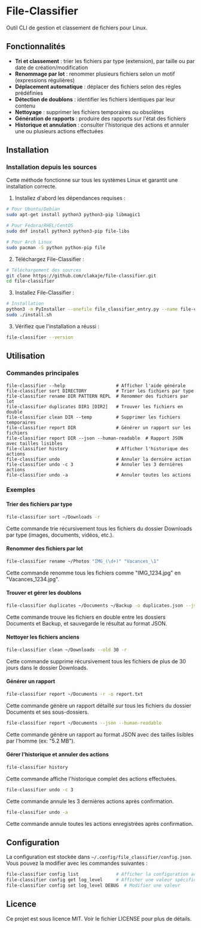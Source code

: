 # File-Classifier

Outil CLI de gestion et classement de fichiers pour Linux.

## Fonctionnalités

- **Tri et classement** : trier les fichiers par type (extension), par taille ou par date de création/modification
- **Renommage par lot** : renommer plusieurs fichiers selon un motif (expressions régulières)
- **Déplacement automatique** : déplacer des fichiers selon des règles prédéfinies
- **Détection de doublons** : identifier les fichiers identiques par leur contenu
- **Nettoyage** : supprimer les fichiers temporaires ou obsolètes
- **Génération de rapports** : produire des rapports sur l'état des fichiers
- **Historique et annulation** : consulter l'historique des actions et annuler une ou plusieurs actions effectuées

## Installation

### Installation depuis les sources

Cette méthode fonctionne sur tous les systèmes Linux et garantit une installation correcte.

1. Installez d'abord les dépendances requises :

```bash
# Pour Ubuntu/Debian
sudo apt-get install python3 python3-pip libmagic1

# Pour Fedora/RHEL/CentOS
sudo dnf install python3 python3-pip file-libs

# Pour Arch Linux
sudo pacman -S python python-pip file
```

2. Téléchargez File-Classifier :

```bash
# Téléchargement des sources
git clone https://github.com/clakaje/file-classifier.git
cd file-classifier
```

3. Installez File-Classifier :

```bash
# Installation
python3 -m PyInstaller --onefile file_classifier_entry.py --name file-classifier
sudo ./install.sh
```

3. Vérifiez que l'installation a réussi :

```bash
file-classifier --version
```

## Utilisation

### Commandes principales

```
file-classifier --help                   # Afficher l'aide générale
file-classifier sort DIRECTORY           # Trier les fichiers par type
file-classifier rename DIR PATTERN REPL  # Renommer des fichiers par lot
file-classifier duplicates DIR1 [DIR2]   # Trouver les fichiers en double
file-classifier clean DIR --temp         # Supprimer les fichiers temporaires
file-classifier report DIR               # Générer un rapport sur les fichiers
file-classifier report DIR --json --human-readable  # Rapport JSON avec tailles lisibles
file-classifier history                  # Afficher l'historique des actions
file-classifier undo                     # Annuler la dernière action
file-classifier undo -c 3                # Annuler les 3 dernières actions
file-classifier undo -a                  # Annuler toutes les actions
```

### Exemples

#### Trier des fichiers par type

```bash
file-classifier sort ~/Downloads -r
```

Cette commande trie récursivement tous les fichiers du dossier Downloads par type (images, documents, vidéos, etc.).

#### Renommer des fichiers par lot

```bash
file-classifier rename ~/Photos "IMG_(\d+)" "Vacances_\1"
```

Cette commande renomme tous les fichiers comme "IMG_1234.jpg" en "Vacances_1234.jpg".

#### Trouver et gérer les doublons

```bash
file-classifier duplicates ~/Documents ~/Backup -o duplicates.json --json
```

Cette commande trouve les fichiers en double entre les dossiers Documents et Backup, et sauvegarde le résultat au format JSON.

#### Nettoyer les fichiers anciens

```bash
file-classifier clean ~/Downloads --old 30 -r
```

Cette commande supprime récursivement tous les fichiers de plus de 30 jours dans le dossier Downloads.

#### Générer un rapport

```bash
file-classifier report ~/Documents -r -o report.txt
```

Cette commande génère un rapport détaillé sur tous les fichiers du dossier Documents et ses sous-dossiers.

```bash
file-classifier report ~/Documents --json --human-readable
```

Cette commande génère un rapport au format JSON avec des tailles lisibles par l'homme (ex: "5.2 MB").

#### Gérer l'historique et annuler des actions

```bash
file-classifier history
```

Cette commande affiche l'historique complet des actions effectuées.

```bash
file-classifier undo -c 3
```

Cette commande annule les 3 dernières actions après confirmation.

```bash
file-classifier undo -a
```

Cette commande annule toutes les actions enregistrées après confirmation.

## Configuration

La configuration est stockée dans `~/.config/file_classifier/config.json`. Vous pouvez la modifier avec les commandes suivantes :

```bash
file-classifier config list              # Afficher la configuration actuelle
file-classifier config get log_level     # Afficher une valeur spécifique
file-classifier config set log_level DEBUG  # Modifier une valeur
```

## Licence

Ce projet est sous licence MIT. Voir le fichier LICENSE pour plus de détails.
